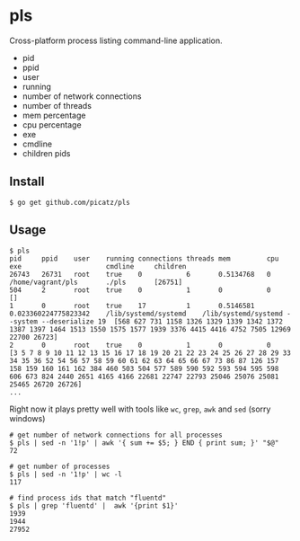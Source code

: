 # pls

Cross-platform process listing command-line application.

* pid
* ppid
* user
* running
* number of network connections	
* number of threads
* mem percentage
* cpu percentage
* exe
* cmdline
* children pids

## Install

```console
$ go get github.com/picatz/pls
```

## Usage

```console
$ pls
pid     ppid    user	running	connections	threads	mem	        cpu	                    exe	                    cmdline	    children
26743   26731   root	true	0	        6	    0.5134768	0	                    /home/vagrant/pls	    ./pls	    [26751]
504     2       root	true	0	        1	    0	        0			                                                []
1       0       root	true	17	        1	    0.5146581	0.023360224775823342	/lib/systemd/systemd	/lib/systemd/systemd --system --deserialize 19	[568 627 731 1158 1326 1329 1339 1342 1372 1387 1397 1464 1513 1550 1575 1577 1939 3376 4415 4416 4752 7505 12969 22700 26723]
2       0       root	true	0	        1	    0	        0			                                                [3 5 7 8 9 10 11 12 13 15 16 17 18 19 20 21 22 23 24 25 26 27 28 29 33 34 35 36 52 54 56 57 58 59 60 61 62 63 64 65 66 67 73 86 87 126 157 158 159 160 161 162 384 460 503 504 577 589 590 592 593 594 595 598 606 673 824 2440 2651 4165 4166 22681 22747 22793 25046 25076 25081 25465 26720 26726]
...
```

Right now it plays pretty well with tools like `wc`, `grep`, `awk` and `sed` (sorry windows)

```console
# get number of network connections for all processes
$ pls | sed -n '1!p' | awk '{ sum += $5; } END { print sum; }' "$@"
72
```

```console
# get number of processes
$ pls | sed -n '1!p' | wc -l
117
```

```console
# find process ids that match "fluentd"
$ pls | grep 'fluentd' |  awk '{print $1}'
1939
1944
27952
```